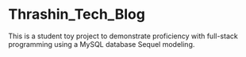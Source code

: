 # Thrashin_Tech_Blog
This is a student toy project to demonstrate proficiency with full-stack programming using a MySQL database Sequel modeling.
